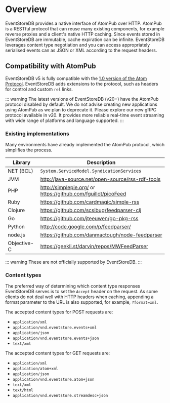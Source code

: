 # Overview

EventStoreDB provides a native interface of AtomPub over HTTP. AtomPub is a RESTful protocol that can reuse many existing components, for example reverse proxies and a client's native HTTP caching. Since events stored in EventStoreDB are immutable, cache expiration can be infinite. EventStoreDB leverages content type negotiation and you can access appropriately serialised events can as JSON or XML according to the request headers.

## Compatibility with AtomPub

EventStoreDB v5 is fully compatible with the [1.0 version of the Atom Protocol](http://tools.ietf.org/html/rfc4287). EventStoreDB adds extensions to the protocol, such as headers for control and custom `rel` links.

::: warning
The latest versions of EventStoreDB (v20+) have the AtomPub protocol disabled by default. We do not advise creating new applications using AtomPub as we plan to deprecate it. Please explore our new gRPC protocol available in v20. It provides more reliable real-time event streaming with wide range of platforms and language supported.
:::

### Existing implementations

Many environments have already implemented the AtomPub protocol, which simplifies the process.

| Library | Description |
| --------| ------------|
| NET (BCL)   | `System.ServiceModel.SyndicationServices` |
| JVM         | <http://java-source.net/open-source/rss-rdf-tools> |
| PHP         | <http://simplepie.org/> or <https://github.com/fguillot/picoFeed> |
| Ruby        | <https://github.com/cardmagic/simple-rss> |
| Clojure     | <https://github.com/scsibug/feedparser-clj> |
| Go          | <https://github.com/jteeuwen/go-pkg-rss> |
| Python      | <http://code.google.com/p/feedparser/> |
| node.js     | <https://github.com/danmactough/node-feedparser> |
| Objective-C | <https://geekli.st/darvin/repos/MWFeedParser> |

::: warning
These are not officially supported by EventStoreDB.
:::

### Content types

The preferred way of determining which content type responses EventStoreDB serves is to set the `Accept` header on the request. As some clients do not deal well with HTTP headers when caching, appending a format parameter to the URL is also supported, for example, `?format=xml`.

The accepted content types for POST requests are:

- `application/xml`
- `application/vnd.eventstore.events+xml`
- `application/json`
- `application/vnd.eventstore.events+json`
- `text/xml`

The accepted content types for GET requests are:

- `application/xml`
- `application/atom+xml`
- `application/json`
- `application/vnd.eventstore.atom+json`
- `text/xml`
- `text/html`
- `application/vnd.eventstore.streamdesc+json`
